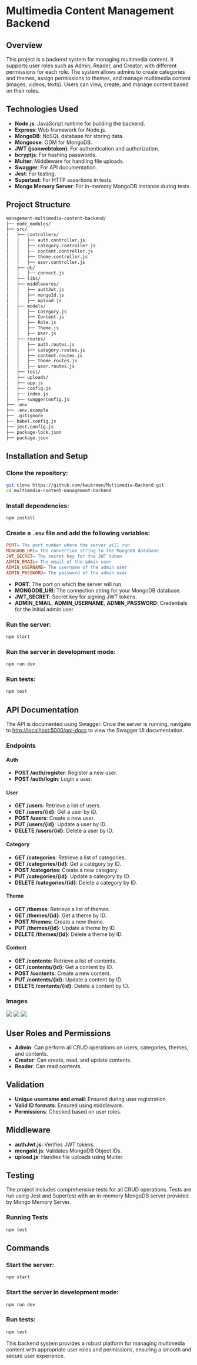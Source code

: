# Multimedia Content Management Backend

## Overview

This project is a backend system for managing multimedia content. It supports user roles such as Admin, Reader, and Creator, with different permissions for each role. The system allows admins to create categories and themes, assign permissions to themes, and manage multimedia content (images, videos, texts). Users can view, create, and manage content based on their roles.

## Technologies Used

- **Node.js**: JavaScript runtime for building the backend.
- **Express**: Web framework for Node.js.
- **MongoDB**: NoSQL database for storing data.
- **Mongoose**: ODM for MongoDB.
- **JWT (jsonwebtoken)**: For authentication and authorization.
- **bcryptjs**: For hashing passwords.
- **Multer**: Middleware for handling file uploads.
- **Swagger**: For API documentation.
- **Jest**: For testing.
- **Supertest**: For HTTP assertions in tests.
- **Mongo Memory Server**: For in-memory MongoDB instance during tests.

## Project Structure

```bash
management-multimedia-content-backend/
├── node_modules/
├── src/
│   ├── controllers/
│   │   ├── auth.controller.js
│   │   ├── category.controller.js
│   │   ├── content.controller.js
│   │   ├── theme.controller.js
│   │   ├── user.controller.js
│   ├── db/
│   │   ├── connect.js
│   ├── libs/
│   ├── middlewares/
│   │   ├── authJwt.js
│   │   ├── mongoId.js
│   │   ├── upload.js
│   ├── models/
│   │   ├── Category.js
│   │   ├── Content.js
│   │   ├── Role.js
│   │   ├── Theme.js
│   │   ├── User.js
│   ├── routes/
│   │   ├── auth.routes.js
│   │   ├── category.routes.js
│   │   ├── content.routes.js
│   │   ├── theme.routes.js
│   │   ├── user.routes.js
│   ├── test/
│   ├── uploads/
│   ├── app.js
│   ├── config.js
│   ├── index.js
│   ├── swaggerConfig.js
├── .env
├── .env.example
├── .gitignore
├── babel.config.js
├── jest.config.js
├── package-lock.json
├── package.json
```

## Installation and Setup

### Clone the repository:

```bash
git clone https://github.com/kaikrmen/Multimedia-Backend.git
cd multimedia-content-management-backend
```

### Install dependencies:

```bash
npm install
```

### Create a `.env` file and add the following variables:

```makefile
PORT= The port number where the server will run
MONGODB_URI= The connection string to the MongoDB database
JWT_SECRET= The secret key for the JWT token
ADMIN_EMAIL= The email of the admin user
ADMIN_USERNAME= The username of the admin user
ADMIN_PASSWORD= The password of the admin user
```

- **PORT**: The port on which the server will run.
- **MONGODB_URI**: The connection string for your MongoDB database.
- **JWT_SECRET**: Secret key for signing JWT tokens.
- **ADMIN_EMAIL**, **ADMIN_USERNAME**, **ADMIN_PASSWORD**: Credentials for the initial admin user.

### Run the server:

```bash
npm start
```

### Run the server in development mode:

```bash
npm run dev
```

### Run tests:

```bash
npm test
```

## API Documentation

The API is documented using Swagger. Once the server is running, navigate to [http://localhost:5000/api-docs](http://localhost:5000/api-docs) to view the Swagger UI documentation.

### Endpoints

#### Auth

- **POST /auth/register**: Register a new user.
- **POST /auth/login**: Login a user.

#### User

- **GET /users**: Retrieve a list of users.
- **GET /users/{id}**: Get a user by ID.
- **POST /users**: Create a new user.
- **PUT /users/{id}**: Update a user by ID.
- **DELETE /users/{id}**: Delete a user by ID.

#### Category

- **GET /categories**: Retrieve a list of categories.
- **GET /categories/{id}**: Get a category by ID.
- **POST /categories**: Create a new category.
- **PUT /categories/{id}**: Update a category by ID.
- **DELETE /categories/{id}**: Delete a category by ID.

#### Theme

- **GET /themes**: Retrieve a list of themes.
- **GET /themes/{id}**: Get a theme by ID.
- **POST /themes**: Create a new theme.
- **PUT /themes/{id}**: Update a theme by ID.
- **DELETE /themes/{id}**: Delete a theme by ID.

#### Content

- **GET /contents**: Retrieve a list of contents.
- **GET /contents/{id}**: Get a content by ID.
- **POST /contents**: Create a new content.
- **PUT /contents/{id}**: Update a content by ID.
- **DELETE /contents/{id}**: Delete a content by ID.

### Images

<img src="swaggerImages/api-2.png">
<img src="swaggerImages/api.png">
<img src="swaggerImages/users.png">

## User Roles and Permissions

- **Admin**: Can perform all CRUD operations on users, categories, themes, and contents.
- **Creator**: Can create, read, and update contents.
- **Reader**: Can read contents.

## Validation

- **Unique username and email**: Ensured during user registration.
- **Valid ID formats**: Ensured using middleware.
- **Permissions**: Checked based on user roles.

## Middleware

- **authJwt.js**: Verifies JWT tokens.
- **mongoId.js**: Validates MongoDB Object IDs.
- **upload.js**: Handles file uploads using Multer.

## Testing

The project includes comprehensive tests for all CRUD operations. Tests are run using Jest and Supertest with an in-memory MongoDB server provided by Mongo Memory Server.

### Running Tests

```bash
npm test
```

## Commands

### Start the server:

```bash
npm start
```

### Start the server in development mode:

```bash
npm run dev
```

### Run tests:

```bash
npm test
```

This backend system provides a robust platform for managing multimedia content with appropriate user roles and permissions, ensuring a smooth and secure user experience.